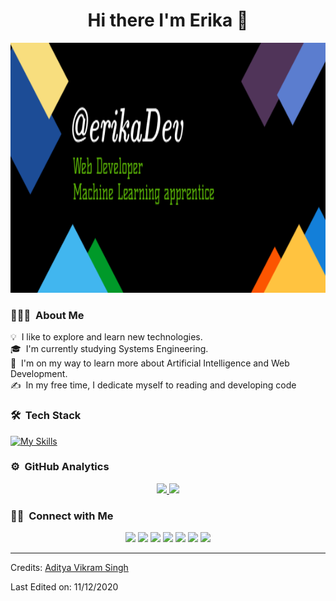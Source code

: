 <div align="center">
  <h1 align="center">Hi there I'm Erika 👋</h1>
</div>
<div align="center">
  <img src="https://github.com/erikaLeonardo/myimages/blob/main/Banner.png" width="1000" height="400">
</div>



<!-- ## 👋 &nbsp;Hey there! I'm Aditya -->

### 👨🏻‍💻 &nbsp;About Me

💡 &nbsp;I like to explore and learn new technologies.\
🎓 &nbsp;I'm currently studying Systems Engineering.\
🌱 &nbsp;I'm on my way to learn more about Artificial Intelligence and Web Development.\
✍️ &nbsp;In my free time, I dedicate myself to reading and developing code


### 🛠 &nbsp;Tech Stack

[![My Skills](https://skillicons.dev/icons?i=python,anaconda,django,flask,php,html,css,javascript,react,angular,bootstrap,cs,figma,firebase,kotlin,mysql,vscode&perline=8)](https://skillicons.dev)


### ⚙️ &nbsp;GitHub Analytics

<p align="center">
<a href="https://github.com/erikaleonardo">
  <img height="180em" src="https://github-readme-stats-eight-theta.vercel.app/api?username=erikaleonardo&show_icons=true&theme=algolia&include_all_commits=true&count_private=true"/>
  <img height="180em" src="https://github-readme-stats-eight-theta.vercel.app/api/top-langs/?username=erikaleonardo&layout=compact&langs_count=8&theme=algolia"/>
</a>
</p>

### 🤝🏻 &nbsp;Connect with Me

<p align="center">
<a href="https://www.adityavsingh.com"><img src="https://img.shields.io/badge/-adityavsingh.com-3423A6?style=flat&logo=Google-Chrome&logoColor=white"/></a>
<a href="www.linkedin.com/in/erika-amairani-leonardo-arce"><img src="https://img.shields.io/badge/-Aditya%20Vikram%20Singh-0077B5?style=flat&logo=Linkedin&logoColor=white"/></a>
<a href="mailto:avsingh@umass.edu"><img src="https://img.shields.io/badge/-avsingh@umass.edu-D14836?style=flat&logo=Gmail&logoColor=white"/></a>
<a href="https://instagram.com/adityavs_"><img src="https://img.shields.io/badge/-@adityavs__-E4405F?style=flat&logo=Instagram&logoColor=white"/></a>
<a href="https://www.facebook.com/erika.leonardo.737"><img src="https://img.shields.io/badge/-@AVS1508-1877F2?style=flat&logo=Facebook&logoColor=white"/></a>
<a href="https://www.pinterest.ca/AVS1508"><img src="https://img.shields.io/badge/-@AVS1508-BD081C?style=flat&logo=Pinterest&logoColor=white"/></a>
<a href="https://www.behance.net/AVS1508"><img src="https://img.shields.io/badge/-@AVS1508-1769FF?style=flat&logo=Behance&logoColor=white"/></a>
</p>

-----
Credits: [Aditya Vikram Singh](https://github.com/AVS1508)

Last Edited on: 11/12/2020
